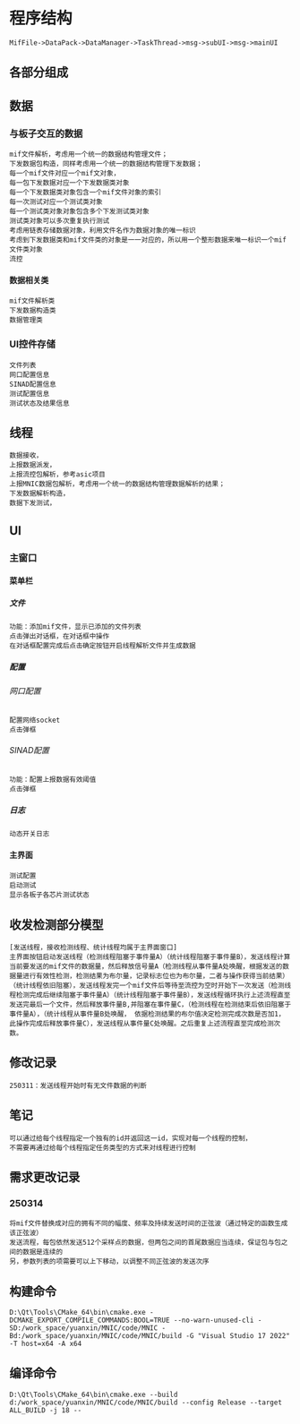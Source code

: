 # 程序结构

    MifFile->DataPack->DataManager->TaskThread->msg->subUI->msg->mainUI

## 各部分组成

## 数据

### 与板子交互的数据

    mif文件解析，考虑用一个统一的数据结构管理文件；
    下发数据包构造，同样考虑用一个统一的数据结构管理下发数据；
    每一个mif文件对应一个mif文对象，
    每一包下发数据对应一个下发数据类对象
    每一个下发数据类对象包含一个mif文件对象的索引
    每一次测试对应一个测试类对象
    每一个测试类对象对象包含多个下发测试类对象
    测试类对象可以多次重复执行测试
    考虑用链表存储数据对象，利用文件名作为数据对象的唯一标识
    考虑到下发数据类和mif文件类的对象是一一对应的，所以用一个整形数据来唯一标识一个mif文件类对象
    流控

#### 数据相关类

    mif文件解析类
    下发数据构造类
    数据管理类

### UI控件存储

    文件列表
    网口配置信息
    SINAD配置信息
    测试配置信息
    测试状态及结果信息

## 线程

    数据接收，
    上报数据派发，
    上报流控包解析，参考asic项目
    上报MNIC数据包解析，考虑用一个统一的数据结构管理数据解析的结果；
    下发数据解析构造，
    数据下发测试，

## UI

### 主窗口

#### 菜单栏

##### 文件

    功能：添加mif文件，显示已添加的文件列表
    点击弹出对话框，在对话框中操作
    在对话框配置完成后点击确定按钮开启线程解析文件并生成数据

##### 配置

###### 网口配置

    配置网络socket
    点击弹框

###### SINAD配置

    功能：配置上报数据有效阈值
    点击弹框

##### 日志

    动态开关日志

#### 主界面

    测试配置
    启动测试
    显示各板子各芯片测试状态
    
## 收发检测部分模型

    [发送线程，接收检测线程、统计线程均属于主界面窗口]
    主界面按钮启动发送线程（检测线程阻塞于事件量A）（统计线程阻塞于事件量B），发送线程计算当前要发送的mif文件的数据量，然后释放信号量A（检测线程从事件量A处唤醒，根据发送的数据量进行有效性检测，检测结果为布尔量，记录标志位也为布尔量，二者与操作获得当前结果）（统计线程依旧阻塞），发送线程发完一个mif文件后等待至流控为空时开始下一次发送（检测线程检测完成后继续阻塞于事件量A）（统计线程阻塞于事件量B），发送线程循环执行上述流程直至发送完最后一个文件，然后释放事件量B,并阻塞在事件量C，（检测线程在检测结束后依旧阻塞于事件量A），（统计线程从事件量B处唤醒， 依据检测结果的布尔值决定检测完成次数是否加1，此操作完成后释放事件量C），发送线程从事件量C处唤醒。之后重复上述流程直至完成检测次数。

## 修改记录

    250311：发送线程开始时有无文件数据的判断

## 笔记

    可以通过给每个线程指定一个独有的id并返回这一id，实现对每一个线程的控制，
    不需要再通过给每个线程指定任务类型的方式来对线程进行控制

## 需求更改记录

### 250314

    将mif文件替换成对应的拥有不同的幅度、频率及持续发送时间的正弦波（通过特定的函数生成该正弦波）
    发送流程，每包依然发送512个采样点的数据，但两包之间的首尾数据应当连续，保证包与包之间的数据是连续的
    另，参数列表的项需要可以上下移动，以调整不同正弦波的发送次序

## 构建命令

    D:\Qt\Tools\CMake_64\bin\cmake.exe -DCMAKE_EXPORT_COMPILE_COMMANDS:BOOL=TRUE --no-warn-unused-cli -SD:/work_space/yuanxin/MNIC/code/MNIC -Bd:/work_space/yuanxin/MNIC/code/MNIC/build -G "Visual Studio 17 2022" -T host=x64 -A x64

## 编译命令

    D:\Qt\Tools\CMake_64\bin\cmake.exe --build d:/work_space/yuanxin/MNIC/code/MNIC/build --config Release --target ALL_BUILD -j 18 --
